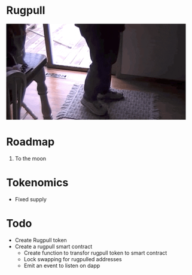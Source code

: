 # Rugpull

![](pull.gif)

# Roadmap

1. To the moon

# Tokenomics

- Fixed supply

# Todo

- Create Rugpull token
- Create a rugpull smart contract
  - Create function to transfor rugpull token to smart contract
  - Lock swapping for rugpulled addresses
  - Emit an event to listen on dapp
